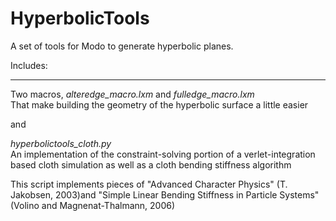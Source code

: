 HyperbolicTools
===============

A set of tools for Modo to generate hyperbolic planes.

Includes:
_______________

Two macros, *alteredge_macro.lxm* and *fulledge_macro.lxm*  
That make building the geometry of the hyperbolic surface a little easier

and

*hyperbolictools_cloth.py*  
An implementation of the constraint-solving portion of a verlet-integration based cloth simulation as well as a cloth bending stiffness algorithm

This script implements pieces of "Advanced Character Physics" (T. Jakobsen, 2003)and "Simple Linear Bending Stiffness in Particle Systems" (Volino and Magnenat-Thalmann, 2006)




